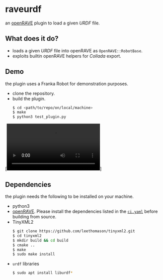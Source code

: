 # raveurdf

an [openRAVE](https://openrave.org/) plugin to load a given *URDF* file.

## What does it do?

- loads a given *URDF* file into openRAVE as `OpenRAVE::RobotBase`.
- exploits builtin openRAVE helpers for *Collada* export.

## Demo

the plugin uses a Franka Robot for demonstration purposes.

- clone the repository.
- build the plugin.
  ```bash
  $ cd <path/to/repo/on/local/machine>
  $ make
  $ python3 test_plugin.py
  ```

[![plugin_showcase_video](/assets/plugin_showcase.mp4)]

## Dependencies

the plugin needs the following to be installed on your machine.

- python3
- [openRAVE](https://github.com/Ahmed-M-Naguib/openrave/tree/agile-changes).
  Please install the dependencies listed in the [`ci.yaml`](https://github.com/Ahmed-M-Naguib/openrave/blob/agile-changes/.github/workflows/ci.yaml) before building from source.
- TinyXML2  
    ```bash
    $ git clone https://github.com/leethomason/tinyxml2.git
    $ cd tinyxml2
    $ mkdir build && cd build
    $ cmake ..
    $ make
    $ sudo make install
    ```
- `urdf` libraries
    ```bash
    $ sudo apt install liburdf*
    ```
